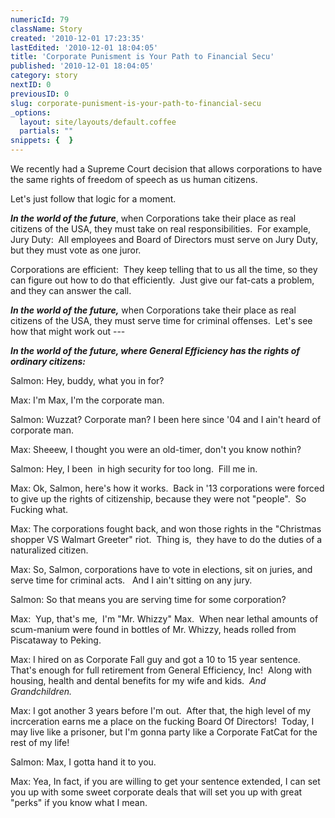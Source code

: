 ```yaml
---
numericId: 79
className: Story
created: '2010-12-01 17:23:35'
lastEdited: '2010-12-01 18:04:05'
title: 'Corporate Punisment is Your Path to Financial Secu'
published: '2010-12-01 18:04:05'
category: story
nextID: 0
previousID: 0
slug: corporate-punisment-is-your-path-to-financial-secu
_options:
  layout: site/layouts/default.coffee
  partials: ""
snippets: {  }
---
```

We recently had a Supreme Court decision that allows corporations to have the same rights of freedom of speech as us human citizens.

Let's just follow that logic for a moment.

**_In the world of the future_**, when Corporations take their place as real citizens of the USA, they must take on real responsibilities. &nbsp;For example, Jury Duty: &nbsp;All employees and Board of Directors must serve on Jury Duty, but they must vote as one juror.

Corporations are efficient: &nbsp;They keep telling that to us all the time, so they can figure out how to do that efficiently. &nbsp;Just give our fat-cats a problem, and they can answer the call.

**_In the world of the future,_** when Corporations take their place as real citizens of the USA, they must serve time for criminal offenses. &nbsp;Let's see how that might work out ---

_**In the world of the future, where General Efficiency has the rights of ordinary citizens:**_

Salmon: Hey, buddy, what you in for?

Max: I'm Max, I'm the corporate man.

Salmon: Wuzzat? Corporate man? I been here since '04 and I ain't heard of corporate man.

Max: Sheeew, I thought you were an old-timer, don't you know nothin?

Salmon: Hey, I been&nbsp; in high security for too long.&nbsp; Fill me in.

Max: Ok, Salmon, here's how it works. &nbsp;Back in '13 corporations were forced to give up the rights of citizenship, because they were not &quot;people&quot;. &nbsp;So Fucking what.&nbsp;

Max: The corporations fought back, and won those rights in the &quot;Christmas shopper VS Walmart Greeter&quot; riot. &nbsp;Thing is, &nbsp;they have to do the duties of a naturalized citizen.

Max: So, Salmon, corporations have to vote in elections, sit on juries, and serve time for criminal acts. &nbsp; And I ain't sitting on any jury.

Salmon: So that means you are serving time for some corporation?

Max: &nbsp;Yup, that's me,&nbsp; I'm &quot;Mr. Whizzy&quot; Max.&nbsp; When near lethal amounts of scum-manium were found in bottles of Mr. Whizzy, heads rolled from Piscataway to Peking.

Max: I hired on as Corporate Fall guy and got a 10 to 15 year sentence.&nbsp; That's enough for full retirement from General Efficiency, Inc!&nbsp; Along with housing, health and dental benefits for my wife and kids. &nbsp;_And Grandchildren._

Max: I got another 3 years before I'm out.&nbsp; After that, the high level of my incrceration earns me a place on the fucking Board Of Directors!&nbsp;&nbsp;Today,&nbsp;I may live like a prisoner, but I'm gonna party like a Corporate FatCat for the rest of my life!

Salmon: Max, I gotta hand it to you.

Max: Yea, In fact, if you are willing to get your sentence extended, I can set you up with some sweet corporate deals that will set you up with great &quot;perks&quot; if you know what I mean.

